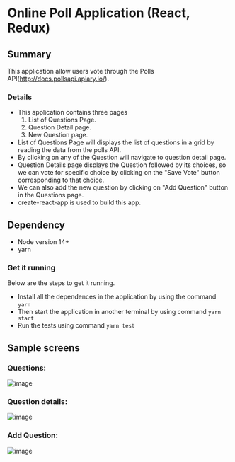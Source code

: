 # Online Poll Application (React, Redux)

## Summary

This application allow users vote through the Polls API(http://docs.pollsapi.apiary.io/). 

### Details
- This application contains three pages
    1. List of Questions Page.
    2. Question Detail page.
    3. New Question page.
- List of Questions Page will displays the list of questions in a grid by reading the data from the polls API.
- By clicking on any of the Question will navigate to question detail page.
- Question Details page displays the Question followed by its choices, so we can vote for specific choice by clicking on the "Save Vote" button corresponding to that choice.
- We can also add the new question by clicking on "Add Question" button in the Questions page.
- create-react-app is used to build this app.

## Dependency
* Node version 14+
* yarn

### Get it running
Below are the steps to get it running.

 - Install all the dependences in the application by using the command ``` yarn ```
 - Then start the application in another terminal by using command ``` yarn start ```
 - Run the tests using command ``` yarn test ```

## Sample screens
### Questions:
![image](https://user-images.githubusercontent.com/22505966/121275634-77482600-c8cd-11eb-8f59-3cc2083e275b.png)


### Question details:
![image](https://user-images.githubusercontent.com/22505966/121275740-a199e380-c8cd-11eb-886c-15ad763340ae.png)

### Add Question:
![image](https://user-images.githubusercontent.com/22505966/121275790-b70f0d80-c8cd-11eb-8277-4b20d9b25bf2.png)
